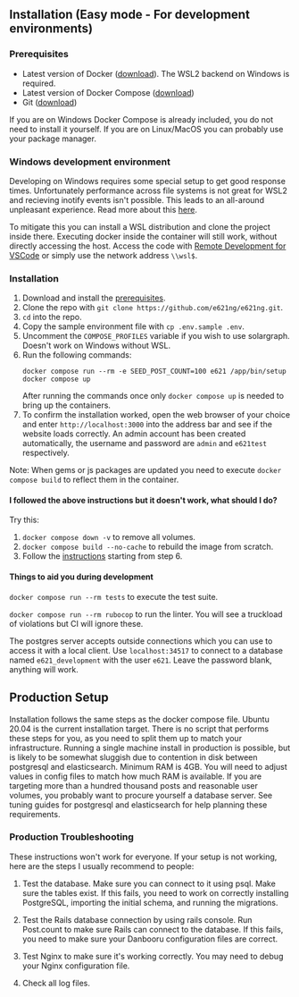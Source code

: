 ## Installation (Easy mode - For development environments)

### Prerequisites

 * Latest version of Docker ([download](https://docs.docker.com/get-docker)). The WSL2 backend on Windows is required.
 * Latest version of Docker Compose ([download](https://docs.docker.com/compose/install))
 * Git ([download](https://git-scm.com/downloads))
 
 If you are on Windows Docker Compose is already included, you do not need to install it yourself.
 If you are on Linux/MacOS you can probably use your package manager.

### Windows development environment

Developing on Windows requires some special setup to get good response times. Unfortunately performance across file systems is not great for WSL2 and recieving inotify events isn't possible. This leads to an all-around unpleasant experience. Read more about this [here](https://docs.docker.com/desktop/windows/wsl/#best-practices).

To mitigate this you can install a WSL distribution and clone the project inside there. Executing docker inside the container will still work, without directly accessing the host. Access the code with [Remote Development for VSCode](https://marketplace.visualstudio.com/items?itemName=ms-vscode-remote.vscode-remote-extensionpack) or simply use the network address `\\wsl$`.

### Installation

1. Download and install the [prerequisites](#prerequisites).
1. Clone the repo with `git clone https://github.com/e621ng/e621ng.git`.
1. `cd` into the repo.
1. Copy the sample environment file with `cp .env.sample .env`.
1. Uncomment the `COMPOSE_PROFILES` variable if you wish to use solargraph. Doesn't work on Windows without WSL.
1. Run the following commands:
    ```
    docker compose run --rm -e SEED_POST_COUNT=100 e621 /app/bin/setup
    docker compose up
    ```
    After running the commands once only `docker compose up` is needed to bring up the containers.
1. To confirm the installation worked, open the web browser of your choice and enter `http://localhost:3000` into the address bar and see if the website loads correctly. An admin account has been created automatically, the username and password are `admin` and `e621test` respectively.

Note: When gems or js packages are updated you need to execute `docker compose build` to reflect them in the container.

#### <a id="docker-troubleshooting"></a>I followed the above instructions but it doesn't work, what should I do?

Try this:

1. `docker compose down -v` to remove all volumes.
1. `docker compose build --no-cache` to rebuild the image from scratch.
1. Follow the [instructions](#installation) starting from step 6.

#### <a id="development-tools"></a>Things to aid you during development

`docker compose run --rm tests` to execute the test suite.

`docker compose run --rm rubocop` to run the linter. You will see a truckload of violations but CI will ignore these.

The postgres server accepts outside connections which you can use to access it with a local client. Use `localhost:34517` to connect to a database named `e621_development` with the user `e621`. Leave the password blank, anything will work.

## Production Setup

Installation follows the same steps as the docker compose file. Ubuntu 20.04 is the current installation target.
There is no script that performs these steps for you, as you need to split them up to match your infrastructure.
Running a single machine install in production is possible, but is likely to be somewhat sluggish due to contention in disk between postgresql and elasticsearch.
Minimum RAM is 4GB. You will need to adjust values in config files to match how much RAM is available.
If you are targeting more than a hundred thousand posts and reasonable user volumes, you probably want to procure yourself a database server. See tuning guides for postgresql and elasticsearch for help planning these requirements.

### Production Troubleshooting

These instructions won't work for everyone. If your setup is not
working, here are the steps I usually recommend to people:

1) Test the database. Make sure you can connect to it using psql. Make
sure the tables exist. If this fails, you need to work on correctly
installing PostgreSQL, importing the initial schema, and running the
migrations.

2) Test the Rails database connection by using rails console. Run
Post.count to make sure Rails can connect to the database. If this
fails, you need to make sure your Danbooru configuration files are
correct.

3) Test Nginx to make sure it's working correctly.  You may need to
debug your Nginx configuration file.

4) Check all log files.
